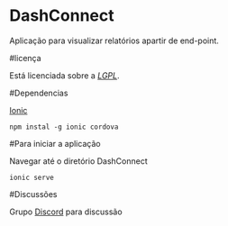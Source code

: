 # DashConnect

Aplicação para visualizar relatórios apartir de end-point.

#licença

Está licenciada sobre a [*LGPL*](https://pt.wikipedia.org/wiki/GNU_Lesser_General_Public_License).

#Dependencias

[Ionic](https://ionicframework.com)

```npm
npm instal -g ionic cordova
```
#Para iniciar a aplicação

Navegar até o diretório DashConnect

```ionic
ionic serve
```

#Discussões

Grupo [Discord](https://discord.gg/hgBdp6V) para discussão



